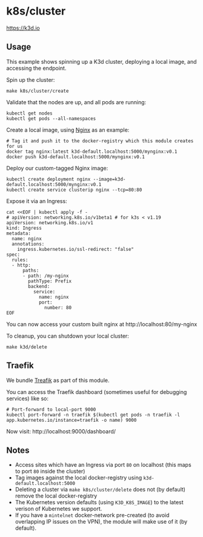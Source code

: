 # k8s/cluster

https://k3d.io

## Usage

This example shows spinning up a K3d cluster, deploying a local image, and accessing the endpoint.

Spin up the cluster:

```
make k8s/cluster/create
```

Validate that the nodes are up, and all pods are running:

```
kubectl get nodes
kubectl get pods --all-namespaces
```

Create a local image, using [Nginx](https://www.nginx.com/) as an example:

```
# Tag it and push it to the docker-registry which this module creates for us
docker tag nginx:latest k3d-default.localhost:5000/mynginx:v0.1
docker push k3d-default.localhost:5000/mynginx:v0.1

```

Deploy our custom-tagged Nginx image:
```
kubectl create deployment nginx --image=k3d-default.localhost:5000/mynginx:v0.1
kubectl create service clusterip nginx --tcp=80:80
```

Expose it via an Ingress:
```
cat <<EOF | kubectl apply -f -
# apiVersion: networking.k8s.io/v1beta1 # for k3s < v1.19
apiVersion: networking.k8s.io/v1
kind: Ingress
metadata:
  name: nginx
  annotations:
    ingress.kubernetes.io/ssl-redirect: "false"
spec:
  rules:
  - http:
      paths:
      - path: /my-nginx
        pathType: Prefix
        backend:
          service:
            name: nginx
            port:
              number: 80
EOF
```

You can now access your custom built nginx at http://localhost:80/my-nginx

To cleanup, you can shutdown your local cluster:

```
make k3d/delete
```

## Traefik

We bundle [Treafik](https://traefik.io/) as part of this module.

You can access the Traefik dashboard (sometimes useful for debugging services) like so:

```
# Port-forward to local-port 9000
kubectl port-forward -n traefik $(kubectl get pods -n traefik -l app.kubernetes.io/instance=traefik -o name) 9000
```

Now visit: http://localhost:9000/dashboard/

## Notes

- Access sites which have an Ingress via port `80` on localhost (this maps to port `80` inside the cluster)
- Tag images against the local docker-registry using `k3d-default.localhost:5000`
- Deleting a cluster via `make k8s/cluster/delete` does not (by default) remove the local docker-registry
- The Kubernetes version defaults (using `K3D_K8S_IMAGE`) to the latest verison of Kubernetes we support.
- If you have a `mintelnet` docker-network pre-created (to avoid overlapping IP issues on the VPN), the module will make use of it (by default).
